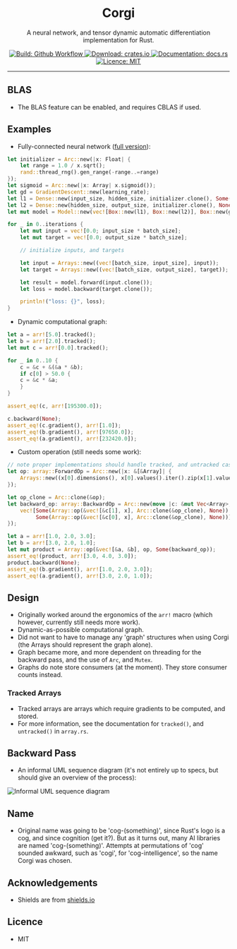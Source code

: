 <h1 align="center">Corgi</h1>
<p align="center">A neural network, and tensor dynamic automatic differentiation implementation for Rust.</p>
<p align="center">
    <a href="https://github.com/patricksongzy/corgi/">
        <img alt="Build: Github Workflow" src="https://img.shields.io/github/workflow/status/patricksongzy/corgi/Rust"></img>
    </a>
    <a href="https://crates.io/crates/corgi">
        <img alt="Download: crates.io" src="https://img.shields.io/crates/v/corgi"></img>
    </a>
    <a href="https://docs.rs/corgi">
        <img alt="Documentation: docs.rs" src="https://docs.rs/corgi/badge.svg"></img>
    </a>
    <a href="https://github.com/patricksongzy/corgi/blob/main/LICENSE">
        <img alt="Licence: MIT" src="https://img.shields.io/badge/license-MIT-blue.svg"></img>
    </a>
</p>
<hr>

## BLAS
* The BLAS feature can be enabled, and requires CBLAS if used.

## Examples
* Fully-connected neural network ([full version](https://github.com/patricksongzy/corgi/blob/main/src/model.rs#L65)):
```rust
let initializer = Arc::new(|x: Float| {
    let range = 1.0 / x.sqrt();
    rand::thread_rng().gen_range(-range..=range)
});
let sigmoid = Arc::new(|x: Array| x.sigmoid());
let gd = GradientDescent::new(learning_rate);
let l1 = Dense::new(input_size, hidden_size, initializer.clone(), Some(sigmoid));
let l2 = Dense::new(hidden_size, output_size, initializer.clone(), None);
let mut model = Model::new(vec![Box::new(l1), Box::new(l2)], Box::new(gd));

for _ in 0..iterations {
    let mut input = vec![0.0; input_size * batch_size];
    let mut target = vec![0.0; output_size * batch_size];

    // initialize inputs, and targets

    let input = Arrays::new((vec![batch_size, input_size], input));
    let target = Arrays::new((vec![batch_size, output_size], target));

    let result = model.forward(input.clone());
    let loss = model.backward(target.clone());

    println!("loss: {}", loss);
}
```
* Dynamic computational graph:
```rust
let a = arr![5.0].tracked();
let b = arr![2.0].tracked();
let mut c = arr![0.0].tracked();

for _ in 0..10 {
    c = &c + &(&a * &b);
    if c[0] > 50.0 {
	c = &c * &a;
    }
}

assert_eq!(c, arr![195300.0]);

c.backward(None);
assert_eq!(c.gradient(), arr![1.0]);
assert_eq!(b.gradient(), arr![97650.0]);
assert_eq!(a.gradient(), arr![232420.0]);
```
* Custom operation (still needs some work):
```rust
// note proper implementations should handle tracked, and untracked cases
let op: array::ForwardOp = Arc::new(|x: &[&Array]| {
    Arrays::new((x[0].dimensions(), x[0].values().iter().zip(x[1].values()).map(|(x, y)| x * y).collect::<Vec<Float>>()))
});

let op_clone = Arc::clone(&op);
let backward_op: array::BackwardOp = Arc::new(move |c: &mut Vec<Array>, x: &Array| {
    vec![Some(Array::op(&vec![&c[1], x], Arc::clone(&op_clone), None)),
         Some(Array::op(&vec![&c[0], x], Arc::clone(&op_clone), None))]
});

let a = arr![1.0, 2.0, 3.0];
let b = arr![3.0, 2.0, 1.0];
let mut product = Array::op(&vec![&a, &b], op, Some(backward_op));
assert_eq!(product, arr![3.0, 4.0, 3.0]);
product.backward(None);
assert_eq!(b.gradient(), arr![1.0, 2.0, 3.0]);
assert_eq!(a.gradient(), arr![3.0, 2.0, 1.0]);
```

## Design
* Originally worked around the ergonomics of the `arr!` macro (which however, currently still needs more work).
* Dynamic-as-possible computational graph.
* Did not want to have to manage any 'graph' structures when using Corgi (the Arrays should represent the graph alone).
* Graph became more, and more dependent on threading for the backward pass, and the use of `Arc`, and `Mutex`.
* Graphs do note store consumers (at the moment). They store consumer counts instead.

### Tracked Arrays
* Tracked arrays are arrays which require gradients to be computed, and stored.
* For more information, see the documentation for `tracked()`, and `untracked()` in `array.rs`.

## Backward Pass
* An informal UML sequence diagram (it's not entirely up to specs, but should give an overview of the process):

![Informal UML sequence diagram](https://raw.githubusercontent.com/patricksongzy/corgi/main/images/sequence.svg?sanitize=true)

## Name
* Original name was going to be 'cog-(something)', since Rust's logo is a cog, and since cognition (get it?).
But as it turns out, many AI libraries are named 'cog-(something)'. Attempts at permutations of 'cog' sounded awkward, such as 'cogi', for 'cog-intelligence',
so the name Corgi was chosen.

## Acknowledgements
* Shields are from [shields.io](https://shields.io)

## Licence
* MIT
